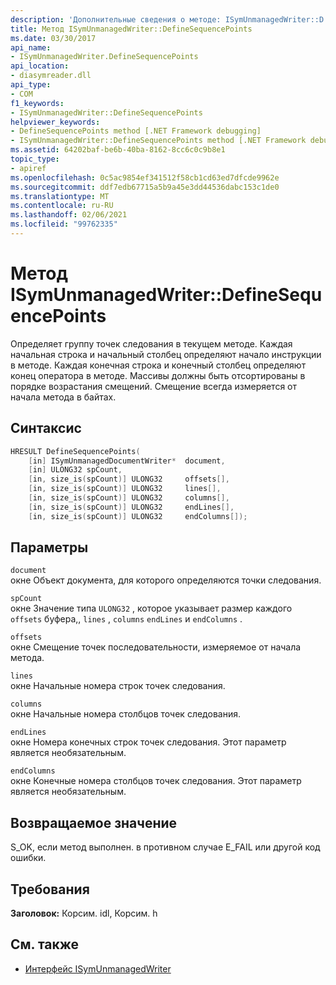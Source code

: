 ```yaml
---
description: 'Дополнительные сведения о методе: ISymUnmanagedWriter::D Ефинесекуенцепоинтс'
title: Метод ISymUnmanagedWriter::DefineSequencePoints
ms.date: 03/30/2017
api_name:
- ISymUnmanagedWriter.DefineSequencePoints
api_location:
- diasymreader.dll
api_type:
- COM
f1_keywords:
- ISymUnmanagedWriter::DefineSequencePoints
helpviewer_keywords:
- DefineSequencePoints method [.NET Framework debugging]
- ISymUnmanagedWriter::DefineSequencePoints method [.NET Framework debugging]
ms.assetid: 64202baf-be6b-40ba-8162-8cc6c0c9b8e1
topic_type:
- apiref
ms.openlocfilehash: 0c5ac9854ef341512f58cb1cd63ed7dfcde9962e
ms.sourcegitcommit: ddf7edb67715a5b9a45e3dd44536dabc153c1de0
ms.translationtype: MT
ms.contentlocale: ru-RU
ms.lasthandoff: 02/06/2021
ms.locfileid: "99762335"
---
```

# <a name="isymunmanagedwriterdefinesequencepoints-method"></a>Метод ISymUnmanagedWriter::DefineSequencePoints

Определяет группу точек следования в текущем методе. Каждая начальная строка и начальный столбец определяют начало инструкции в методе. Каждая конечная строка и конечный столбец определяют конец оператора в методе. Массивы должны быть отсортированы в порядке возрастания смещений. Смещение всегда измеряется от начала метода в байтах.  
  
## <a name="syntax"></a>Синтаксис  
  
```cpp  
HRESULT DefineSequencePoints(  
    [in] ISymUnmanagedDocumentWriter*  document,  
    [in] ULONG32 spCount,  
    [in, size_is(spCount)] ULONG32     offsets[],  
    [in, size_is(spCount)] ULONG32     lines[],  
    [in, size_is(spCount)] ULONG32     columns[],  
    [in, size_is(spCount)] ULONG32     endLines[],  
    [in, size_is(spCount)] ULONG32     endColumns[]);  
```  
  
## <a name="parameters"></a>Параметры  

 `document`  
 окне Объект документа, для которого определяются точки следования.  
  
 `spCount`  
 окне Значение типа `ULONG32` , которое указывает размер каждого `offsets` буфера,, `lines` , `columns` `endLines` и `endColumns` .  
  
 `offsets`  
 окне Смещение точек последовательности, измеряемое от начала метода.  
  
 `lines`  
 окне Начальные номера строк точек следования.  
  
 `columns`  
 окне Начальные номера столбцов точек следования.  
  
 `endLines`  
 окне Номера конечных строк точек следования. Этот параметр является необязательным.  
  
 `endColumns`  
 окне Конечные номера столбцов точек следования. Этот параметр является необязательным.  
  
## <a name="return-value"></a>Возвращаемое значение  

 S_OK, если метод выполнен. в противном случае E_FAIL или другой код ошибки.  
  
## <a name="requirements"></a>Требования  

 **Заголовок:** Корсим. idl, Корсим. h  
  
## <a name="see-also"></a>См. также

- [Интерфейс ISymUnmanagedWriter](isymunmanagedwriter-interface.md)
